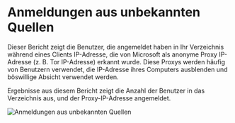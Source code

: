 <properties
    pageTitle="Anmeldungen aus unbekannten Quellen"
    description="Ein Bericht, der Benutzer angibt, die in das Verzeichnis von anonymen Proxy-IP-Adresse angemeldet haben."
    services="active-directory"
    documentationCenter=""
    authors="SSalahAhmed"
    manager="femila"
    editor=""/>

<tags
    ms.service="active-directory"
    ms.workload="identity"
    ms.tgt_pltfrm="na"
    ms.devlang="na"
    ms.topic="article"
    ms.date="03/04/2016"
    ms.author="saah;kenhoff"/>

# <a name="sign-ins-from-unknown-sources"></a>Anmeldungen aus unbekannten Quellen
Dieser Bericht zeigt die Benutzer, die angemeldet haben in Ihr Verzeichnis während eines Clients IP-Adresse, die von Microsoft als anonyme Proxy IP-Adresse (z. B. Tor IP-Adresse) erkannt wurde. Diese Proxys werden häufig von Benutzern verwendet, die IP-Adresse ihres Computers ausblenden und böswillige Absicht verwendet werden.

Ergebnisse aus diesem Bericht zeigt die Anzahl der Benutzer in das Verzeichnis aus, und der Proxy-IP-Adresse angemeldet.


![Anmeldungen aus unbekannten Quellen](./media/active-directory-reporting-sign-ins-from-unknown-sources/signInsFromUnknownSources.PNG)
